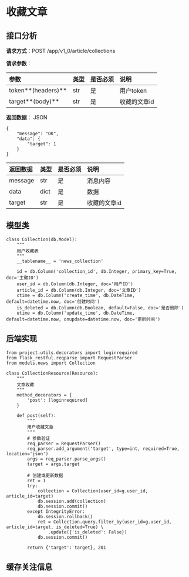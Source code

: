 # 收藏文章

## 接口分析

**请求方式**：POST /app/v1\_0/article/collections

**请求参数**：

| 参数 | 类型 | 是否必须 | 说明 |
| :--- | :--- | :--- | :--- |
| token**\(headers\)** | str | 是 | 用户token |
| target**\(body\)** | str | 是 | 收藏的文章id |

**返回数据**： JSON

```
{
    "message": "OK",
    "data": {
        "target": 1
    }
}
```

| 返回数据 | 类型 | 是否必须 | 说明 |
| :--- | :--- | :--- | :--- |
| message | str | 是 | 消息内容 |
| data | dict | 是 | 数据 |
| target | str | 是 | 收藏的文章id |

## 模型类

```
class Collection(db.Model):
    """
    用户收藏表
    """
    __tablename__ = 'news_collection'

    id = db.Column('collection_id', db.Integer, primary_key=True, doc='主键ID')
    user_id = db.Column(db.Integer, doc='用户ID')
    article_id = db.Column(db.Integer, doc='文章ID')
    ctime = db.Column('create_time', db.DateTime, default=datetime.now, doc='创建时间')
    is_deleted = db.Column(db.Boolean, default=False, doc='是否删除')
    utime = db.Column('update_time', db.DateTime, default=datetime.now, onupdate=datetime.now, doc='更新时间')
```

## 后端实现

```
from project.utils.decorators import loginrequired
from flask_restful.reqparse import RequestParser
from models.news import Collection

class CollectionResource(Resource):
    """
    文章收藏
    """
    method_decorators = {
        'post': [loginrequired]
    }

    def post(self):
        """
        用户收藏文章
        """
        # 参数验证
        req_parser = RequestParser()
        req_parser.add_argument('target', type=int, required=True, location='json')
        args = req_parser.parse_args()
        target = args.target

        # 创建或更新数据
        ret = 1
        try:
            collection = Collection(user_id=g.user_id, article_id=target)
            db.session.add(collection)
            db.session.commit()
        except IntegrityError:
            db.session.rollback()
            ret = Collection.query.filter_by(user_id=g.user_id, article_id=target, is_deleted=True) \
                .update({'is_deleted': False})
            db.session.commit()

        return {'target': target}, 201
```

## 缓存关注信息



